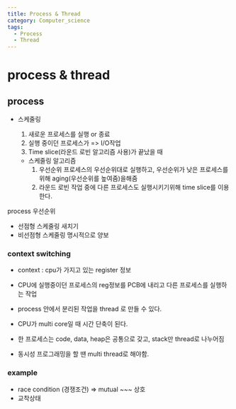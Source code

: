 ```yaml
---
title: Process & Thread
category: Computer_science
tags:
  - Process
  - Thread
---
```


# process & thread

## process

- 스케줄링
  1. 새로운 프로세스를 실행 or 종료
  2. 실행 중이던 프로세스가 => I/O작업
  3. Time slice(라운드 로빈 알고리즘 사용)가 끝났을 때

  - 스케줄링 알고리즘
    1. 우선순위
      프로세스의 우선순위대로 실행하고, 우선순위가 낮은 프로세스를 위해 aging(우선순위를 높여줌)을해줌
    2. 라운드 로빈
      작업 중에 다른 프로세스도 실행시키기위해 time slice를 이용한다.

process 우선순위

- 선점형 스케줄링
  새치기
- 비선점형 스케줄링
  명시적으로 양보

### context switching

- context : cpu가 가지고 있는 register 정보
- CPU에 실행중이던 프로세스의 reg정보를 PCB에 내리고 다른 프로세스를 실행하는 작업

- process 안에서 분리된 작업을 thread 로 만들 수 있다.
- CPU가 multi core일 때 시간 단축이 된다.
- 한 프로세스는 code, data, heap은 공통으로 갖고, stack만 thread로 나누어짐
- 동시성 프로그래밍을 할 땐 multi thread로 해야함.




### example

- race condition (경쟁조건) => mutual ~~~ 상호
- 교착상태